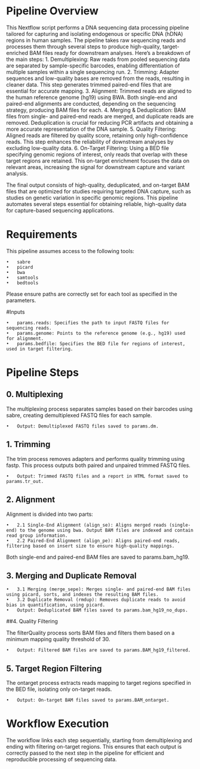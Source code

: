 # Pipeline Overview

This Nextflow script performs a DNA sequencing data processing pipeline tailored for capturing and isolating endogenous or specific DNA (hDNA) regions in human samples. The pipeline takes raw sequencing reads and processes them through several steps to produce high-quality, target-enriched BAM files ready for downstream analyses. Here’s a breakdown of the main steps:
	1.	Demultiplexing: Raw reads from pooled sequencing data are separated by sample-specific barcodes, enabling differentiation of multiple samples within a single sequencing run.
	2.	Trimming: Adapter sequences and low-quality bases are removed from the reads, resulting in cleaner data. This step generates trimmed paired-end files that are essential for accurate mapping.
	3.	Alignment: Trimmed reads are aligned to the human reference genome (hg19) using BWA. Both single-end and paired-end alignments are conducted, depending on the sequencing strategy, producing BAM files for each.
	4.	Merging & Deduplication: BAM files from single- and paired-end reads are merged, and duplicate reads are removed. Deduplication is crucial for reducing PCR artifacts and obtaining a more accurate representation of the DNA sample.
	5.	Quality Filtering: Aligned reads are filtered by quality score, retaining only high-confidence reads. This step enhances the reliability of downstream analyses by excluding low-quality data.
	6.	On-Target Filtering: Using a BED file specifying genomic regions of interest, only reads that overlap with these target regions are retained. This on-target enrichment focuses the data on relevant areas, increasing the signal for downstream capture and variant analysis.

The final output consists of high-quality, deduplicated, and on-target BAM files that are optimized for studies requiring targeted DNA capture, such as studies on genetic variation in specific genomic regions. This pipeline automates several steps essential for obtaining reliable, high-quality data for capture-based sequencing applications.

# Requirements

This pipeline assumes access to the following tools:

	•	sabre
	•	picard
	•	bwa
	•	samtools
	•	bedtools

Please ensure paths are correctly set for each tool as specified in the parameters.

#Inputs

	•	params.reads: Specifies the path to input FASTQ files for sequencing reads.
	•	params.genome: Points to the reference genome (e.g., hg19) used for alignment.
	•	params.bedfile: Specifies the BED file for regions of interest, used in target filtering.

# Pipeline Steps

## 0. Multiplexing

The multiplexing process separates samples based on their barcodes using sabre, creating demultiplexed FASTQ files for each sample.

	•	Output: Demultiplexed FASTQ files saved to params.dm.

## 1. Trimming

The trim process removes adapters and performs quality trimming using fastp. This process outputs both paired and unpaired trimmed FASTQ files.

	•	Output: Trimmed FASTQ files and a report in HTML format saved to params.tr_out.

## 2. Alignment

Alignment is divided into two parts:

	•	2.1 Single-End Alignment (align_se): Aligns merged reads (single-end) to the genome using bwa. Output BAM files are indexed and contain read group information.
	•	2.2 Paired-End Alignment (align_pe): Aligns paired-end reads, filtering based on insert size to ensure high-quality mappings.

Both single-end and paired-end BAM files are saved to params.bam_hg19.

## 3. Merging and Duplicate Removal

	•	3.1 Merging (merge_sepe): Merges single- and paired-end BAM files using picard, sorts, and indexes the resulting BAM files.
	•	3.2 Duplicate Removal (rmdup): Removes duplicate reads to avoid bias in quantification, using picard.
	•	Output: Deduplicated BAM files saved to params.bam_hg19_no_dups.

##4. Quality Filtering

The filterQuality process sorts BAM files and filters them based on a minimum mapping quality threshold of 30.

	•	Output: Filtered BAM files are saved to params.BAM_hg19_filtered.

## 5. Target Region Filtering

The ontarget process extracts reads mapping to target regions specified in the BED file, isolating only on-target reads.

	•	Output: On-target BAM files saved to params.BAM_ontarget.

# Workflow Execution

The workflow links each step sequentially, starting from demultiplexing and ending with filtering on-target regions. This ensures that each output is correctly passed to the next step in the pipeline for efficient and reproducible processing of sequencing data.
